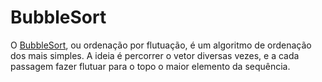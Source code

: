 # BubbleSort
O [BubbleSort](https://pt.wikipedia.org/wiki/Bubble_sort), ou ordenação por flutuação, é um algoritmo de ordenação dos mais simples. A ideia é percorrer o vetor diversas vezes, e a cada passagem fazer flutuar para o topo o maior elemento da sequência.
